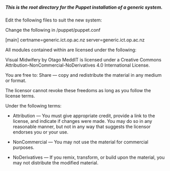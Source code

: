 #####  This is the root directory for the Puppet installation of a generic system.  #####

Edit the following files to suit the new system:

Change the following in /puppet/puppet.conf

 [main]
 certname=generic.ict.op.ac.nz
 server=generic.ict.op.ac.nz
 
 










All modules contained within are licensed under the following:

Visual Midwifery by Otago MeddIT is licensed under a Creative Commons Attribution-NonCommercial-NoDerivatives 4.0 International License.

You are free to:
Share — copy and redistribute the material in any medium or format.

The licensor cannot revoke these freedoms as long as you follow the license terms.

Under the following terms:
* Attribution — You must give appropriate credit, provide a link to the license, and indicate if changes were made. You may do so in any reasonable manner, but not in any way that suggests the licensor endorses you or your use.

* NonCommercial — You may not use the material for commercial purposes.

* NoDerivatives — If you remix, transform, or build upon the material, you may not distribute the modified material. 
